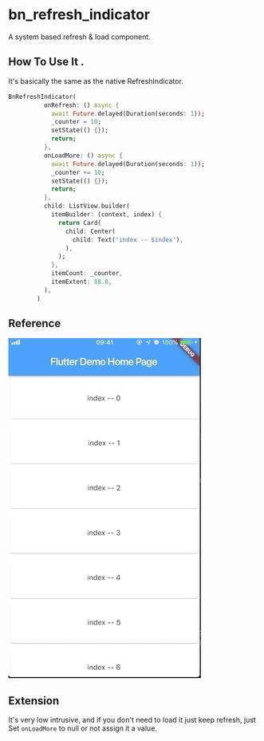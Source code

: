 # bn_refresh_indicator

A system based refresh & load component.



## How To Use It .

It's basically the same as the native RefreshIndicator.

```dart
BnRefreshIndicator(
          onRefresh: () async {
            await Future.delayed(Duration(seconds: 1));
            _counter = 10;
            setState(() {});
            return;
          },
          onLoadMore: () async {
            await Future.delayed(Duration(seconds: 1));
            _counter += 10;
            setState(() {});
            return;
          },
          child: ListView.builder(
            itemBuilder: (context, index) {
              return Card(
                child: Center(
                  child: Text('index -- $index'),
                ),
              );
            },
            itemCount: _counter,
            itemExtent: 88.0,
          ),
        ) 
```



## Reference

![refresh](<https://github.com/BackNotGod/BnRefreshIndicator/blob/master/bn_refresh_indicator/example/test_bn_refreshindicator/refregif_low.gif>)



## Extension

It's very low intrusive, and if you don't need to load it just keep refresh, just Set `onLoadMore` to null or not assign it a value.

